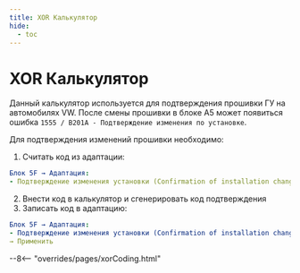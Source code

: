 ```yaml
---
title: XOR Калькулятор
hide:
  - toc
---
```


# XOR Калькулятор

Данный калькулятор используется для подтверждения прошивки ГУ на автомобилях VW. 
После смены прошивки в блоке A5 может появиться ошибка `1555 / B201A - Подтверждение изменения по установке`.

Для подтверждения изменений прошивки необходимо:
1. Считать код из адаптации:
``` yaml
Блок 5F → Адаптация:
- Подтверждение изменения установки (Confirmation of installation change)  
```
2. Внести код в калькулятор и сгенерировать код подтверждения
3. Записать код в адаптацию:
``` yaml
Блок 5F → Адаптация:
- Подтверждение изменения установки (Confirmation of installation change): сгенерированный код
→ Применить
```

--8<-- "overrides/pages/xorCoding.html"